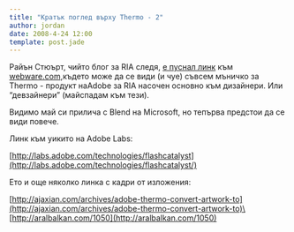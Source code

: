 ```yaml
---
title: "Кратък поглед върху Thermo - 2"
author: jordan
date: 2008-4-24 12:00
template: post.jade
---
```


Райън Стюърт, чийто блог за RIA следя, [е пуснал
линк](http://blog.digitalbackcountry.com/?p=1395 "Webware covers thermo")
към
[webware.com](http://www.webware.com/8301-1_109-9927291-2.html "Adobe shows thermo, new tool for "),където
може да се види (и чуе) съвсем мъничко за Thermo - продукт наAdobe за
RIA насочен основно към дизайнери. Или “девзайнери” (майспадам към
тези).

Видимо май си прилича с Blend на Microsoft, но тепърва предстои да се
види повече.

Линк към уикито на Adobe Labs:

[http://labs.adobe.com/technologies/flashcatalyst](http://labs.adobe.com/technologies/flashcatalyst/)

Ето и още няколко линка с кадри от изложения:

[http://ajaxian.com/archives/adobe-thermo-convert-artwork-to](http://ajaxian.com/archives/adobe-thermo-convert-artwork-to)\
[http://aralbalkan.com/1050](http://aralbalkan.com/1050)

